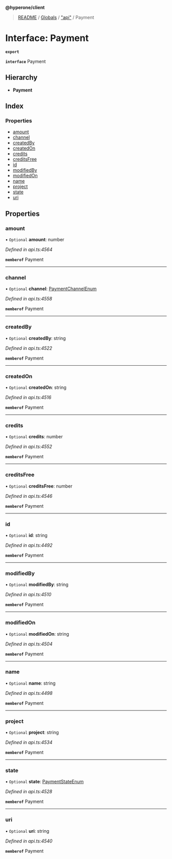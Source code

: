 **@hyperone/client**

> [README](../README.md) / [Globals](../globals.md) / ["api"](../modules/_api_.md) / Payment

# Interface: Payment

**`export`** 

**`interface`** Payment

## Hierarchy

* **Payment**

## Index

### Properties

* [amount](_api_.payment.md#amount)
* [channel](_api_.payment.md#channel)
* [createdBy](_api_.payment.md#createdby)
* [createdOn](_api_.payment.md#createdon)
* [credits](_api_.payment.md#credits)
* [creditsFree](_api_.payment.md#creditsfree)
* [id](_api_.payment.md#id)
* [modifiedBy](_api_.payment.md#modifiedby)
* [modifiedOn](_api_.payment.md#modifiedon)
* [name](_api_.payment.md#name)
* [project](_api_.payment.md#project)
* [state](_api_.payment.md#state)
* [uri](_api_.payment.md#uri)

## Properties

### amount

• `Optional` **amount**: number

*Defined in api.ts:4564*

**`memberof`** Payment

___

### channel

• `Optional` **channel**: [PaymentChannelEnum](../enums/_api_.paymentchannelenum.md)

*Defined in api.ts:4558*

**`memberof`** Payment

___

### createdBy

• `Optional` **createdBy**: string

*Defined in api.ts:4522*

**`memberof`** Payment

___

### createdOn

• `Optional` **createdOn**: string

*Defined in api.ts:4516*

**`memberof`** Payment

___

### credits

• `Optional` **credits**: number

*Defined in api.ts:4552*

**`memberof`** Payment

___

### creditsFree

• `Optional` **creditsFree**: number

*Defined in api.ts:4546*

**`memberof`** Payment

___

### id

• `Optional` **id**: string

*Defined in api.ts:4492*

**`memberof`** Payment

___

### modifiedBy

• `Optional` **modifiedBy**: string

*Defined in api.ts:4510*

**`memberof`** Payment

___

### modifiedOn

• `Optional` **modifiedOn**: string

*Defined in api.ts:4504*

**`memberof`** Payment

___

### name

• `Optional` **name**: string

*Defined in api.ts:4498*

**`memberof`** Payment

___

### project

• `Optional` **project**: string

*Defined in api.ts:4534*

**`memberof`** Payment

___

### state

• `Optional` **state**: [PaymentStateEnum](../enums/_api_.paymentstateenum.md)

*Defined in api.ts:4528*

**`memberof`** Payment

___

### uri

• `Optional` **uri**: string

*Defined in api.ts:4540*

**`memberof`** Payment

